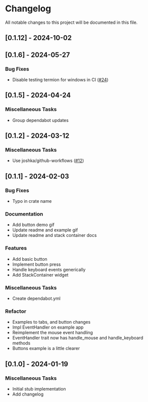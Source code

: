 # Changelog

All notable changes to this project will be documented in this file.

## [0.1.12] - 2024-10-02

<!-- generated by git-cliff -->
<!-- generated by git-cliff -->
<!-- generated by git-cliff -->
<!-- generated by git-cliff -->
<!-- generated by git-cliff -->
<!-- generated by git-cliff -->
## [0.1.6] - 2024-05-27

### Bug Fixes

- Disable testing termion for windows in CI ([#24](https://github.com/joshka/ratatui-widgets/pull/24))

<!-- generated by git-cliff -->
## [0.1.5] - 2024-04-24

### Miscellaneous Tasks

- Group dependabot updates

<!-- generated by git-cliff -->
<!-- generated by git-cliff -->
<!-- generated by git-cliff -->
## [0.1.2] - 2024-03-12

### Miscellaneous Tasks

- Use joshka/github-workflows ([#12](https://github.com/joshka/ratatui-widgets/pull/12))

<!-- generated by git-cliff -->
## [0.1.1] - 2024-02-03

### Bug Fixes

- Typo in crate name

### Documentation

- Add button demo gif
- Update readme and example gif
- Update readme and stack container docs

### Features

- Add basic button
- Implement button press
- Handle keyboard events generically
- Add StackContainer widget

### Miscellaneous Tasks

- Create dependabot.yml

### Refactor

- Examples to tabs, and button changes
- Impl EventHandler on example app
- Reimplement the mouse event handling
- EventHandler trait now has handle_mouse and handle_keyboard methods
- Buttons example is a little clearer

<!-- generated by git-cliff -->
## [0.1.0] - 2024-01-19

### Miscellaneous Tasks

- Initial stub implementation
- Add changelog

<!-- generated by git-cliff -->
